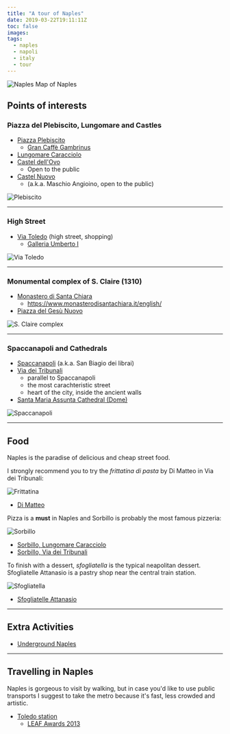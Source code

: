 ```yaml
---
title: "A tour of Naples"
date: 2019-03-22T19:11:11Z
toc: false
images:
tags:
  - naples
  - napoli
  - italy
  - tour
---
```

![Naples](https://res.cloudinary.com/indiependente/image/upload/c_limit,q_75:420,w_500/v1596465600/indiependente.dev/a-tour-of-naples/naples_rhxifl.png)
Map of Naples

## Points of interests

### Piazza del Plebiscito, Lungomare and Castles

- [Piazza Plebiscito](https://goo.gl/maps/ASAJXobzHZ12)
    - [Gran Caffè Gambrinus](https://goo.gl/maps/MTXFVumzqiq)
- [Lungomare Caracciolo](https://goo.gl/maps/rRTykcdMNwq)
- [Castel dell'Ovo](https://goo.gl/maps/Rp9n9TvFGrw)
    - Open to the public
- [Castel Nuovo](https://goo.gl/maps/nzsS5DZxKnP2)
    - (a.k.a. Maschio Angioino, open to the public)


![Plebiscito](https://res.cloudinary.com/indiependente/image/upload/c_limit,q_75:420,w_500/v1596465688/indiependente.dev/a-tour-of-naples/plebiscito_smvqwe.png)

___

### High Street

- [Via Toledo](https://goo.gl/maps/LWWz4LZggRu) (high street, shopping)
    - [Galleria Umberto I](https://goo.gl/maps/NBzTGP9JmoS2)

![Via Toledo](https://res.cloudinary.com/indiependente/image/upload/c_limit,q_75:420,w_500/v1596465379/indiependente.dev/a-tour-of-naples/toledo_ptyz6g.png)

___

### Monumental complex of S. Claire (1310)

- [Monastero di Santa Chiara](https://goo.gl/maps/DytBHhb9heG2)
    - https://www.monasterodisantachiara.it/english/
- [Piazza del Gesù Nuovo](https://goo.gl/maps/QsW2JCCuia92)

![S. Claire complex](https://res.cloudinary.com/indiependente/image/upload/c_limit,q_75:420,w_500/v1596465376/indiependente.dev/a-tour-of-naples/santachiara_ve8jy8.png)

___

### Spaccanapoli and Cathedrals

- [Spaccanapoli](https://goo.gl/maps/LWWz4LZggRu) (a.k.a. San Biagio dei librai)
- [Via dei Tribunali](https://goo.gl/maps/9n81h1WKk5M2)     
    - parallel to Spaccanapoli
    - the most carachteristic street
    - heart of the city, inside the ancient walls
- [Santa Maria Assunta Cathedral (Dome)](https://goo.gl/maps/CnukDLeJrG92)

![Spaccanapoli](https://res.cloudinary.com/indiependente/image/upload/c_limit,q_75:420,w_500/v1596465377/indiependente.dev/a-tour-of-naples/spaccanapoli_obfpzz.png)

___

## Food

Naples is the paradise of delicious and cheap street food.

I strongly recommend you to try the *frittatina di pasta* by Di Matteo in Via dei Tribunali:

![Frittatina](https://res.cloudinary.com/indiependente/image/upload/c_limit,q_75:420,w_500/v1596465374/indiependente.dev/a-tour-of-naples/frittatina_egebov.jpg)

- [Di Matteo](https://goo.gl/maps/aKRAzoUYJH32)

Pizza is a **must** in Naples and Sorbillo is probably the most famous pizzeria:

![Sorbillo](https://res.cloudinary.com/indiependente/image/upload/c_limit,q_75:420,w_500/v1596465378/indiependente.dev/a-tour-of-naples/sorbillo_pjyraz.jpg)

- [Sorbillo, Lungomare Caracciolo](https://goo.gl/maps/iqCaQPGB1yA2)
- [Sorbillo, Via dei Tribunali](https://goo.gl/maps/ghvta5nLjBr)

To finish with a dessert, *sfogliatella* is the typical neapolitan dessert. Sfogliatelle Attanasio is a pastry shop near the central train station.

![Sfogliatella](https://res.cloudinary.com/indiependente/image/upload/c_limit,q_75:420,w_500/v1596465375/indiependente.dev/a-tour-of-naples/sfogliatella_ciddug.jpg)

- [Sfogliatelle Attanasio](https://goo.gl/maps/3VB9y7ax23n)

___

## Extra Activities

- [Underground Naples](https://www.napolisotterranea.org/)

___

## Travelling in Naples

Naples is gorgeous to visit by walking, but in case you'd like to use public transports I suggest to take the metro because it's fast, less crowded and artistic.

- [Toledo station](https://goo.gl/maps/z6bopimaMR22)
    - [LEAF Awards 2013](https://www.detail-online.com/article/leaf-awards-2013-winner-metro-station-toledo-in-naples-16599/)
